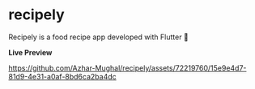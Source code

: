 # recipely

Recipely is a food recipe app developed with Flutter 🩵

**Live Preview**




https://github.com/Azhar-Mughal/recipely/assets/72219760/15e9e4d7-81d9-4e31-a0af-8bd6ca2ba4dc

